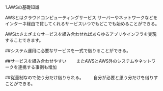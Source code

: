 1.AWSの基礎知識

AWSとはクラウドコンピューティングサービス
サーバーやネットワークなどをインターネ経由で貸してくれるサービスいつでもどこでも始めることができる。

AWSはさまざまなサービスを組み合わせればあらゆるアプリやインフラを実現することできます。


##システム運用に必要なサービスを一式で借りることができる。


##サービスを組み合わせやすい
　　またAWSとAWS外のシステムやネットワークを連携する事例も増加
  
  
##従量制なので使う分だけ借りられる。
　　自分が必要と思う分だけを借りすことができる。
